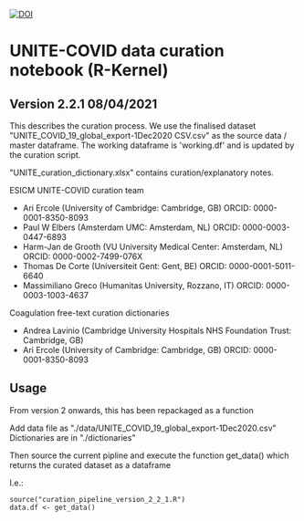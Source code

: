 [![DOI](https://zenodo.org/badge/350698676.svg)](https://zenodo.org/badge/latestdoi/350698676)

# UNITE-COVID data curation notebook (R-Kernel)
## Version 2.2.1  08/04/2021

This describes the curation process. We use the finalised dataset "UNITE_COVID_19_global_export-1Dec2020 CSV.csv" 
as the source data / master dataframe. The working dataframe is 'working.df' and is updated by the curation script.

"UNITE_curation_dictionary.xlsx" contains curation/explanatory notes.

ESICM UNITE-COVID curation team
- Ari Ercole (University of Cambridge: Cambridge, GB) ORCID: 0000-0001-8350-8093
- Paul W Elbers (Amsterdam UMC: Amsterdam, NL) ORCID: 0000-0003-0447-6893
- Harm-Jan de Grooth (VU University Medical Center: Amsterdam, NL) ORCID: 0000-0002-7499-076X
- Thomas De Corte (Universiteit Gent: Gent, BE) ORCID: 0000-0001-5011-6640
- Massimiliano Greco (Humanitas University, Rozzano, IT) ORCID: 0000-0003-1003-4637

Coagulation free-text curation dictionaries
- Andrea Lavinio (Cambridge University Hospitals NHS Foundation Trust: Cambridge, GB)
- Ari Ercole (University of Cambridge: Cambridge, GB) ORCID: 0000-0001-8350-8093


## Usage
From version 2 onwards, this has been repackaged as a function

Add data file as "./data/UNITE_COVID_19_global_export-1Dec2020.csv"
Dictionaries are in "./dictionaries"

Then source the current pipline and execute the function get_data() which returns the curated dataset as a dataframe

I.e.:
```
source("curation_pipeline_version_2_2_1.R")
data.df <- get_data()
```
